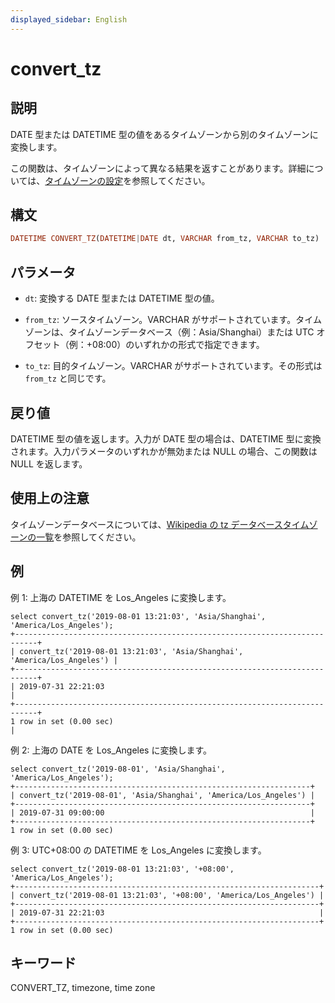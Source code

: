 ```yaml
---
displayed_sidebar: English
---
```


# convert_tz

## 説明

DATE 型または DATETIME 型の値をあるタイムゾーンから別のタイムゾーンに変換します。

この関数は、タイムゾーンによって異なる結果を返すことがあります。詳細については、[タイムゾーンの設定](../../../administration/timezone.md)を参照してください。

## 構文

```Haskell
DATETIME CONVERT_TZ(DATETIME|DATE dt, VARCHAR from_tz, VARCHAR to_tz)
```

## パラメータ

- `dt`: 変換する DATE 型または DATETIME 型の値。

- `from_tz`: ソースタイムゾーン。VARCHAR がサポートされています。タイムゾーンは、タイムゾーンデータベース（例：Asia/Shanghai）または UTC オフセット（例：+08:00）のいずれかの形式で指定できます。

- `to_tz`: 目的タイムゾーン。VARCHAR がサポートされています。その形式は `from_tz` と同じです。

## 戻り値

DATETIME 型の値を返します。入力が DATE 型の場合は、DATETIME 型に変換されます。入力パラメータのいずれかが無効または NULL の場合、この関数は NULL を返します。

## 使用上の注意

タイムゾーンデータベースについては、[Wikipedia の tz データベースタイムゾーンの一覧](https://en.wikipedia.org/wiki/List_of_tz_database_time_zones)を参照してください。

## 例

例 1: 上海の DATETIME を Los_Angeles に変換します。

```plaintext
select convert_tz('2019-08-01 13:21:03', 'Asia/Shanghai', 'America/Los_Angeles');
+---------------------------------------------------------------------------+
| convert_tz('2019-08-01 13:21:03', 'Asia/Shanghai', 'America/Los_Angeles') |
+---------------------------------------------------------------------------+
| 2019-07-31 22:21:03                                                       |
+---------------------------------------------------------------------------+
1 row in set (0.00 sec)                                                       |
```

例 2: 上海の DATE を Los_Angeles に変換します。

```plaintext
select convert_tz('2019-08-01', 'Asia/Shanghai', 'America/Los_Angeles');
+------------------------------------------------------------------+
| convert_tz('2019-08-01', 'Asia/Shanghai', 'America/Los_Angeles') |
+------------------------------------------------------------------+
| 2019-07-31 09:00:00                                              |
+------------------------------------------------------------------+
1 row in set (0.00 sec)
```

例 3: UTC+08:00 の DATETIME を Los_Angeles に変換します。

```plaintext
select convert_tz('2019-08-01 13:21:03', '+08:00', 'America/Los_Angeles');
+--------------------------------------------------------------------+
| convert_tz('2019-08-01 13:21:03', '+08:00', 'America/Los_Angeles') |
+--------------------------------------------------------------------+
| 2019-07-31 22:21:03                                                |
+--------------------------------------------------------------------+
1 row in set (0.00 sec)
```

## キーワード

CONVERT_TZ, timezone, time zone

